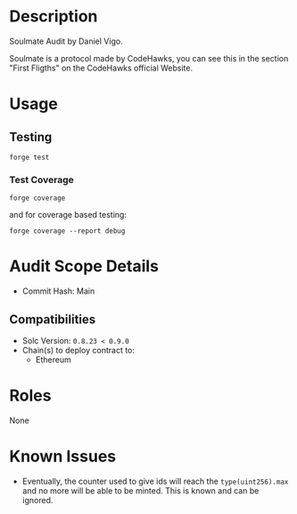 # Description 
Soulmate Audit by Daniel Vigo. 

Soulmate is a protocol made by CodeHawks, you can see this in the section "First Fligths" on the CodeHawks official Website.


# Usage

## Testing

```
forge test
```

### Test Coverage

```
forge coverage
```

and for coverage based testing:

```
forge coverage --report debug
```

# Audit Scope Details

- Commit Hash: Main

## Compatibilities

- Solc Version: `0.8.23 < 0.9.0`
- Chain(s) to deploy contract to:
  - Ethereum

# Roles

None

# Known Issues

- Eventually, the counter used to give ids will reach the `type(uint256).max` and no more will be able to be minted. This is known and can be ignored.
